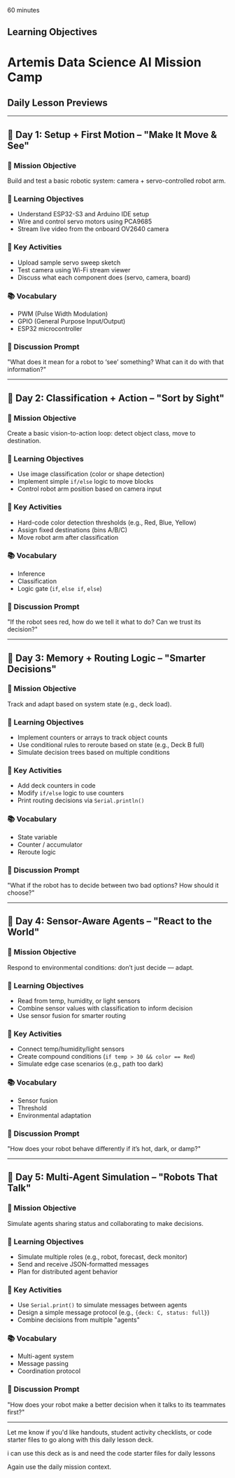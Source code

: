 60 minutes

Learning Objectives
- 
# Artemis Data Science AI Mission Camp

## Daily Lesson Previews

---

## 🧭 Day 1: Setup + First Motion – "Make It Move & See"

### 🎯 Mission Objective

Build and test a basic robotic system: camera + servo-controlled robot arm.

### 🧠 Learning Objectives

* Understand ESP32-S3 and Arduino IDE setup
* Wire and control servo motors using PCA9685
* Stream live video from the onboard OV2640 camera

### 🔧 Key Activities

* Upload sample servo sweep sketch
* Test camera using Wi-Fi stream viewer
* Discuss what each component does (servo, camera, board)

### 📚 Vocabulary

* PWM (Pulse Width Modulation)
* GPIO (General Purpose Input/Output)
* ESP32 microcontroller

### 💬 Discussion Prompt

"What does it mean for a robot to ‘see’ something? What can it do with that information?"

---

## 🧭 Day 2: Classification + Action – "Sort by Sight"

### 🎯 Mission Objective

Create a basic vision-to-action loop: detect object class, move to destination.

### 🧠 Learning Objectives

* Use image classification (color or shape detection)
* Implement simple `if/else` logic to move blocks
* Control robot arm position based on camera input

### 🔧 Key Activities

* Hard-code color detection thresholds (e.g., Red, Blue, Yellow)
* Assign fixed destinations (bins A/B/C)
* Move robot arm after classification

### 📚 Vocabulary

* Inference
* Classification
* Logic gate (`if`, `else if`, `else`)

### 💬 Discussion Prompt

"If the robot sees red, how do we tell it what to do? Can we trust its decision?"

---

## 🧭 Day 3: Memory + Routing Logic – "Smarter Decisions"

### 🎯 Mission Objective

Track and adapt based on system state (e.g., deck load).

### 🧠 Learning Objectives

* Implement counters or arrays to track object counts
* Use conditional rules to reroute based on state (e.g., Deck B full)
* Simulate decision trees based on multiple conditions

### 🔧 Key Activities

* Add deck counters in code
* Modify `if/else` logic to use counters
* Print routing decisions via `Serial.println()`

### 📚 Vocabulary

* State variable
* Counter / accumulator
* Reroute logic

### 💬 Discussion Prompt

"What if the robot has to decide between two bad options? How should it choose?"

---

## 🧭 Day 4: Sensor-Aware Agents – "React to the World"

### 🎯 Mission Objective

Respond to environmental conditions: don’t just decide — adapt.

### 🧠 Learning Objectives

* Read from temp, humidity, or light sensors
* Combine sensor values with classification to inform decision
* Use sensor fusion for smarter routing

### 🔧 Key Activities

* Connect temp/humidity/light sensors
* Create compound conditions (`if temp > 30 && color == Red`)
* Simulate edge case scenarios (e.g., path too dark)

### 📚 Vocabulary

* Sensor fusion
* Threshold
* Environmental adaptation

### 💬 Discussion Prompt

"How does your robot behave differently if it’s hot, dark, or damp?"

---

## 🧭 Day 5: Multi-Agent Simulation – "Robots That Talk"

### 🎯 Mission Objective

Simulate agents sharing status and collaborating to make decisions.

### 🧠 Learning Objectives

* Simulate multiple roles (e.g., robot, forecast, deck monitor)
* Send and receive JSON-formatted messages
* Plan for distributed agent behavior

### 🔧 Key Activities

* Use `Serial.print()` to simulate messages between agents
* Design a simple message protocol (e.g., `{deck: C, status: full}`)
* Combine decisions from multiple "agents"

### 📚 Vocabulary

* Multi-agent system
* Message passing
* Coordination protocol

### 💬 Discussion Prompt

"How does your robot make a better decision when it talks to its teammates first?"

---

Let me know if you'd like handouts, student activity checklists, or code starter files to go along with this daily lesson deck.

i can use this deck as is and need the code starter files for daily lessons

Again use the daily mission context.
